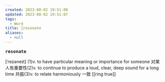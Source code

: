 ```yaml
---
created: 2023-08-02 19:51:00
updated: 2023-08-02 19:51:07
tags:
  - Word
title: 📖resonate
aliases:
  - null
---
```


<pre><strong>resonate</strong></pre>
[ˈrezəneɪt]
(1)v. to have particular meaning or importance for someone 对某⼈有重要性(2)v. to continue to produce a loud, clear, deep sound for a long time 共振(3)v. to relate harmoniously ⼀致
[[ring true]]
